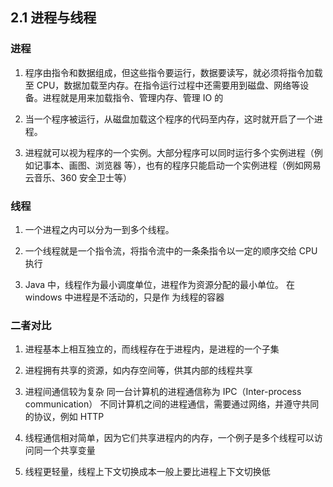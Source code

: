 ## 2.1 进程与线程

### 进程

1. 程序由指令和数据组成，但这些指令要运行，数据要读写，就必须将指令加载至 CPU，数据加载至内存。在指令运行过程中还需要用到磁盘、网络等设备。进程就是用来加载指令、管理内存、管理 IO 的

2. 当一个程序被运行，从磁盘加载这个程序的代码至内存，这时就开启了一个进程。

3. 进程就可以视为程序的一个实例。大部分程序可以同时运行多个实例进程（例如记事本、画图、浏览器
等），也有的程序只能启动一个实例进程（例如网易云音乐、360 安全卫士等）


### 线程

1. 一个进程之内可以分为一到多个线程。

2. 一个线程就是一个指令流，将指令流中的一条条指令以一定的顺序交给 CPU 执行

3. Java 中，线程作为最小调度单位，进程作为资源分配的最小单位。 在 windows 中进程是不活动的，只是作
为线程的容器


### 二者对比

1. 进程基本上相互独立的，而线程存在于进程内，是进程的一个子集

2. 进程拥有共享的资源，如内存空间等，供其内部的线程共享

3. 进程间通信较为复杂
   同一台计算机的进程通信称为 IPC（Inter-process communication）
   不同计算机之间的进程通信，需要通过网络，并遵守共同的协议，例如 HTTP

4. 线程通信相对简单，因为它们共享进程内的内存，一个例子是多个线程可以访问同一个共享变量

5. 线程更轻量，线程上下文切换成本一般上要比进程上下文切换低
